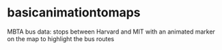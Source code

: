 # basicanimationtomaps
MBTA bus data: stops between Harvard and MIT with an animated marker on the map to highlight the bus routes
